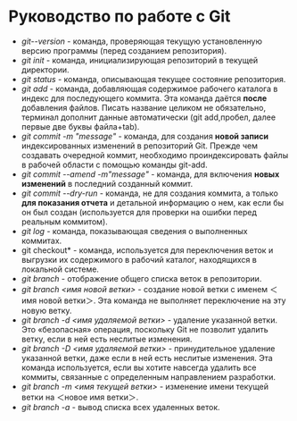 # Руководство по работе с Git
* *git--version* - команда, проверяющая текущую установленную версию программы (перед созданием репозитория). 
* *git init* - команда, инициализирующая репозиторий в текущей директории.
* *git status* - команда, описывающая текущее состояние репозитория.
* *git add* - команда, добавляющая содержимое рабочего каталога в индекс для последующего коммита. Эта команда даётся __после__ добавления файлов. Писать название целиком не обязательно, терминал дополнит данные автоматически (git add,пробел, далее первые две буквы файла+tab).
* *git commit -m "message"* - команда, для создания __новой записи__ индексированных изменений в репозиторий Git. Прежде чем создавать очередной коммит, необходимо проиндексировать файлы в рабочей области с помощью команды git-add. 
* *git commit --amend -m"message"* - команда, для  включения __новых изменений__ в последний созданный коммит.
* *git commit --dry-run* - команда, не для создания коммита, а только __для показания отчета__ и детальной информацию о нем, как если бы он был создан (используется для проверки на ошибки перед реальным коммитом).
* *git log* - команда, показывающая сведения о выполненных коммитах.
* git checkout* - команда, используется для переключения веток и выгрузки их содержимого в рабочий каталог, находящихся в локальной системе.
* *git branch* - отображение общего списка веток в репозитории.
* *git branch <имя новой ветки>* - cоздание новой ветки с именем ＜имя новой ветки＞. Эта команда не выполняет переключение на эту новую ветку.
* *git branch -d <имя удаляемой ветки>* - удаление указанной ветки. Это «безопасная» операция, поскольку Git не позволит удалить ветку, если в ней есть неслитые изменения.
* *git branch -D <имя удаляемой ветки>* - принудительное удаление указанной ветки, даже если в ней есть неслитые изменения. Эта команда используется, если вы хотите навсегда удалить все коммиты, связанные с определенным направлением разработки.
* *git branch -m <имя текущей ветки>* - изменение имени текущей ветки на ＜новое имя ветки＞.
* *git branch -a* - вывод списка всех удаленных веток.